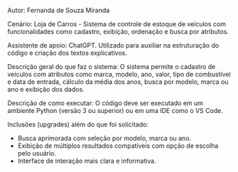 ﻿Autor: Fernanda de Souza Miranda


Cenário: Loja de Carros - Sistema de controle de estoque de veículos com funcionalidades como cadastro, exibição, ordenação e busca por atributos.


Assistente de apoio: ChatGPT. Utilizado para auxiliar na estruturação do código e criação dos textos explicativos.


Descrição geral do que faz o sistema:
O sistema permite o cadastro de veículos com atributos como marca, modelo, ano, valor, tipo de combustível e data de entrada, cálculo da média dos anos, busca por modelo, marca ou ano e exibição dos dados.


Descrição de como executar:
O código deve ser executado em um ambiente Python (versão 3 ou superior) ou em uma IDE como o VS Code.


Inclusões (upgrades) além do que foi solicitado:
- Busca aprimorada com seleção por modelo, marca ou ano.
- Exibição de múltiplos resultados compatíveis com opção de escolha pelo usuário.
- Interface de interação mais clara e informativa.

